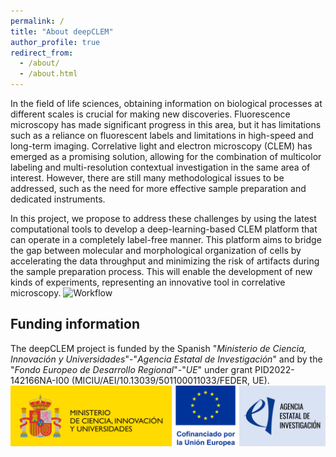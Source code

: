 ```yaml
---
permalink: /
title: "About deepCLEM"
author_profile: true
redirect_from: 
  - /about/
  - /about.html
---
```


In the field of life sciences, obtaining information on biological processes at different scales is crucial for making new discoveries.
Fluorescence microscopy has made significant progress in this area, but it has limitations such as a reliance on fluorescent labels and
limitations in high-speed and long-term imaging. Correlative light and electron microscopy (CLEM) has emerged as a promising solution,
allowing for the combination of multicolor labeling and multi-resolution contextual investigation in the same area of interest. However, there
are still many methodological issues to be addressed, such as the need for more effective sample preparation and dedicated instruments.

In this project, we propose to address these challenges by using the latest computational tools to develop a deep-learning-based CLEM
platform that can operate in a completely label-free manner. This platform aims to bridge the gap between molecular and morphological
organization of cells by accelerating the data throughput and minimizing the risk of artifacts during the sample preparation process. This
will enable the development of new kinds of experiments, representing an innovative tool in correlative microscopy.
![Workflow](/images/deepCLEM_workflow.jpg)



Funding information
------
The deepCLEM project is funded by the Spanish "*Ministerio de Ciencia, Innovación y Universidades*"-"*Agencia Estatal de Investigación*" and by the "*Fondo Europeo de Desarrollo Regional*"-"*UE*" under grant PID2022-142166NA-I00 (MICIU/AEI/10.13039/501100011033/FEDER, UE).
![Funding](/images/MICIU+Cofinanciado+AEI.jpg)